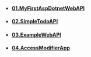 - #### [01.MyFirstAspDotnetWebAPI](https://github.com/mfurkanayhan/senior-dotnet-developer-roadmap/tree/main/06.WebAPI/MyFirstAspDotnetWebAPI)

- #### [02.SimpleTodoAPI](https://github.com/mfurkanayhan/senior-dotnet-developer-roadmap/tree/main/06.WebAPI/SimpleTodoAPI)

- #### [03.ExampleWebAPI](https://github.com/mfurkanayhan/senior-dotnet-developer-roadmap/tree/main/06.WebAPI/ExampleWebAPI)

- #### [04.AccessModifierApp](https://github.com/mfurkanayhan/senior-dotnet-developer-roadmap/tree/main/06.WebAPI/04.AccessModifierApp)